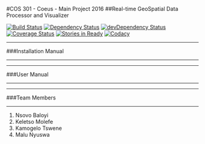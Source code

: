 #COS 301 - Coeus - Main Project 2016
##Real-time GeoSpatial Data Processor and Visualizer

[![Build Status](https://travis-ci.org/Coeus2016/visualizer-web-interface.png?branch=develop)](https://travis-ci.org/Coeus2016/visualizer-web-interface)
[![Dependency Status](https://david-dm.org/Coeus2016/visualizer-web-interface.svg)](https://david-dm.org/Coeus2016/visualizer-web-interface)
[![devDependency Status](https://david-dm.org/Coeus2016/visualizer-web-interface/dev-status.svg)](https://david-dm.org/Coeus2016/visualizer-web-interface#info=devDependencies)
[![Coverage Status](https://coveralls.io/repos/github/Coeus2016/visualizer-web-interface/badge.svg?branch=develop)](https://coveralls.io/github/Coeus2016/visualizer-web-interface?branch=develop)
[![Stories in Ready](https://badge.waffle.io/Coeus2016/visualizer-web-server.png?label=ready&title=Ready)](http://waffle.io/Coeus2016/visualizer-web-server)
[![Codacy](https://img.shields.io/codacy/69206fcb0df6462ca559610af32fd1fb.svg)](https://www.codacy.com/app/coeus-cos301-2016/visualizer-web-interface/dashboard)
********************************************************************************
###Installation Manual
********************************************************************************

********************************************************************************
###User Manual
********************************************************************************

********************************************************************************
###Team Members
********************************************************************************
1. Nsovo Baloyi
2. Keletso Molefe
3. Kamogelo Tswene
4. Malu Nyuswa
